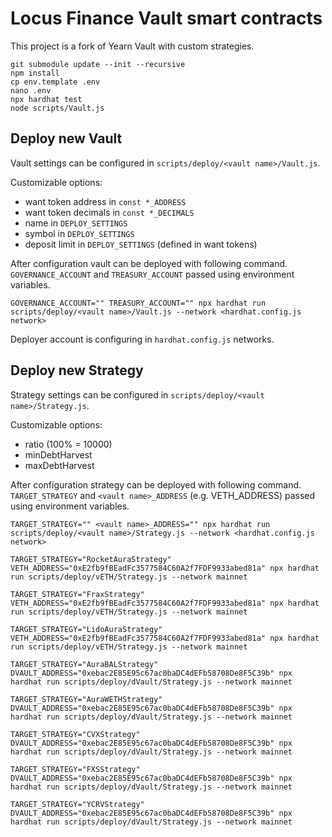 # Locus Finance Vault smart contracts

This project is a fork of Yearn Vault with custom strategies.

```shell
git submodule update --init --recursive
npm install
cp env.template .env
nano .env
npx hardhat test
node scripts/Vault.js
```
## Deploy new Vault

Vault settings can be configured in `scripts/deploy/<vault name>/Vault.js`. 

Customizable options:
* want token address in `const *_ADDRESS`
* want token decimals in `const *_DECIMALS`
* name in `DEPLOY_SETTINGS`
* symbol in `DEPLOY_SETTINGS`
* deposit limit in `DEPLOY_SETTINGS` (defined in want tokens)

After configuration vault can be deployed with following command. `GOVERNANCE_ACCOUNT` and `TREASURY_ACCOUNT` passed using environment variables.

```
GOVERNANCE_ACCOUNT="" TREASURY_ACCOUNT="" npx hardhat run scripts/deploy/<vault name>/Vault.js --network <hardhat.config.js network>
```
Deployer account is configuring in `hardhat.config.js` networks.

## Deploy new Strategy

Strategy settings can be configured in `scripts/deploy/<vault name>/Strategy.js`. 

Customizable options:
* ratio (100% = 10000)
* minDebtHarvest
* maxDebtHarvest

After configuration strategy can be deployed with following command. `TARGET_STRATEGY` and `<vault name>_ADDRESS` (e.g. VETH_ADDRESS) passed using environment variables.

```
TARGET_STRATEGY="" <vault name>_ADDRESS="" npx hardhat run scripts/deploy/<vault name>/Strategy.js --network <hardhat.config.js network>

TARGET_STRATEGY="RocketAuraStrategy" VETH_ADDRESS="0xE2fb9fBEadFc3577584C60A2f7FDF9933abed81a" npx hardhat run scripts/deploy/vETH/Strategy.js --network mainnet

TARGET_STRATEGY="FraxStrategy" VETH_ADDRESS="0xE2fb9fBEadFc3577584C60A2f7FDF9933abed81a" npx hardhat run scripts/deploy/vETH/Strategy.js --network mainnet

TARGET_STRATEGY="LidoAuraStrategy" VETH_ADDRESS="0xE2fb9fBEadFc3577584C60A2f7FDF9933abed81a" npx hardhat run scripts/deploy/vETH/Strategy.js --network mainnet

TARGET_STRATEGY="AuraBALStrategy" DVAULT_ADDRESS="0xebac2E85E95c67ac0baDC4dEFb58708De8F5C39b" npx hardhat run scripts/deploy/dVault/Strategy.js --network mainnet

TARGET_STRATEGY="AuraWETHStrategy" DVAULT_ADDRESS="0xebac2E85E95c67ac0baDC4dEFb58708De8F5C39b" npx hardhat run scripts/deploy/dVault/Strategy.js --network mainnet

TARGET_STRATEGY="CVXStrategy" DVAULT_ADDRESS="0xebac2E85E95c67ac0baDC4dEFb58708De8F5C39b" npx hardhat run scripts/deploy/dVault/Strategy.js --network mainnet

TARGET_STRATEGY="FXSStrategy" DVAULT_ADDRESS="0xebac2E85E95c67ac0baDC4dEFb58708De8F5C39b" npx hardhat run scripts/deploy/dVault/Strategy.js --network mainnet

TARGET_STRATEGY="YCRVStrategy" DVAULT_ADDRESS="0xebac2E85E95c67ac0baDC4dEFb58708De8F5C39b" npx hardhat run scripts/deploy/dVault/Strategy.js --network mainnet
```